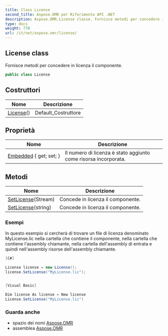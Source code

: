 ```yaml
---
title: Class License
second_title: Aspose.OMR per Riferimento API .NET
description: Aspose.OMR.License classe. Fornisce metodi per concedere in licenza il componente.
type: docs
weight: 770
url: /it/net/aspose.omr/license/
---
```

## License class

Fornisce metodi per concedere in licenza il componente.

```csharp
public class License
```

## Costruttori

| Nome | Descrizione |
| --- | --- |
| [License](license/)() | Default_Costruttore |

## Proprietà

| Nome | Descrizione |
| --- | --- |
| [Embedded](../../aspose.omr/license/embedded/) { get; set; } | Il numero di licenza è stato aggiunto come risorsa incorporata. |

## Metodi

| Nome | Descrizione |
| --- | --- |
| [SetLicense](../../aspose.omr/license/setlicense/#setlicense)(Stream) | Concede in licenza il componente. |
| [SetLicense](../../aspose.omr/license/setlicense/#setlicense_1)(string) | Concede in licenza il componente. |

### Esempi

In questo esempio si cercherà di trovare un file di licenza denominato MyLicense.lic nella cartella che contiene il componente, nella cartella che contiene l'assembly chiamante, nella cartella dell'assembly di entrata e quindi nell'assembly risorse dell'assembly chiamante.

```csharp
[C#]

License license = new License();
license.SetLicense("MyLicense.lic");


[Visual Basic]

Dim license As license = New license
License.SetLicense("MyLicense.lic")
```

### Guarda anche

* spazio dei nomi [Aspose.OMR](../../aspose.omr/)
* assemblea [Aspose.OMR](../../)


